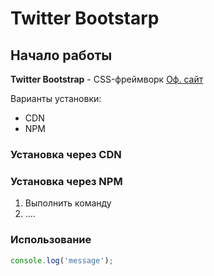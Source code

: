 # Twitter Bootstarp

## Начало работы 
**Twitter Bootstrap** - CSS-фреймворк 
[Оф. сайт](https://getbootstrap.com)

Варианты установки:
 * CDN
 * NPM

### Установка через CDN


### Установка через NPM
1. Выполнить команду
1. ....

### Использование


```javascript
console.log('message');
```